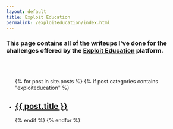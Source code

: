 ```yaml
---
layout: default
title: Exploit Education 
permalink: /exploiteducation/index.html
---
```

### This page contains all of the writeups I've done for the challenges offered by the [Exploit Education](https://exploit.education) platform. ###
<br>
<br>
<ul>
	{% for post in site.posts %}
		{% if post.categories contains "exploiteducation" %}
  			<li>
 				<h2><a href="{{ post.url }}">{{ post.title }}</a></h2>
    		</li>
		{% endif %}
	{% endfor %}
</ul>
